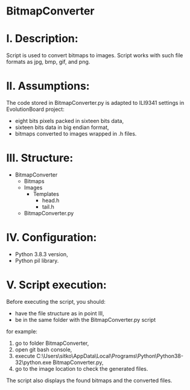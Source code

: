 # BitmapConverter

# I. Description:
Script is used to convert bitmaps to images. Script works with such file formats as jpg, bmp, gif, and png.

# II. Assumptions:
The code stored in BitmapConverter.py is adapted to ILI9341 settings in EvolutionBoard project:
- eight bits pixels packed in sixteen bits data,
- sixteen bits data in big endian format,
- bitmaps converted to images wrapped in .h files.

# III. Structure:
- BitmapConverter
  - Bitmaps
  - Images
    - Templates
      - head.h
	  - tail.h
  - BitmapConverter.py

# IV. Configuration:
- Python 3.8.3 version,
- Python pil library.

# V. Script execution:
Before executing the script, you should:
- have the file structure as in point III,
- be in the same folder with the BitmapConverter.py script

for example:
1. go to folder BitmapConverter,
2. open git bash console,
3. execute C:\\Users\\sitko\\AppData\\Local\\Programs\\Python\\Python38-32\\python.exe BitmapConverter.py,
4. go to the image location to check the generated files.

The script also displays the found bitmaps and the converted files.



